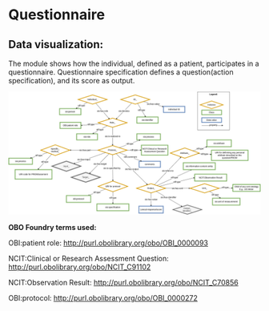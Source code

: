 # Questionnaire

## Data visualization:

The module shows how the individual, defined as a patient, participates in a questionnaire. Questionnaire specification defines a question(action specification), and its score as output.

<p align="center">
    <a href="https://raw.githubusercontent.com/CARE-SM/CARE-Semantic-Model/main/images/CARE-SM-Questionnaire.png" target="_blank">
        <img src="https://raw.githubusercontent.com/CARE-SM/CARE-Semantic-Model/main/images/CARE-SM-Questionnaire.png">
    </a>
</p>

**OBO Foundry terms used:**

OBI:patient role: http://purl.obolibrary.org/obo/OBI_0000093

NCIT:Clinical or Research Assessment Question: http://purl.obolibrary.org/obo/NCIT_C91102

NCIT:Observation Result: http://purl.obolibrary.org/obo/NCIT_C70856

OBI:protocol: http://purl.obolibrary.org/obo/OBI_0000272